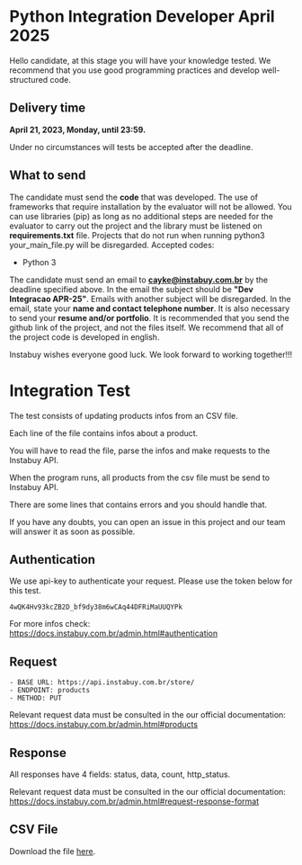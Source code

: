 # Python Integration Developer April 2025 #

Hello candidate, at this stage you will have your knowledge tested.
We recommend that you use good programming practices and develop well-structured code.

## Delivery time ##
**April 21, 2023, Monday, until 23:59.**

Under no circumstances will tests be accepted after the deadline.


## What to send ##

The candidate must send the **code** that was developed. The use of frameworks that require installation by the evaluator will not be allowed.
You can use libraries (pip) as long as no additional steps are needed for the evaluator to carry out the project and the library must be listened on **requirements.txt** file.
Projects that do not run when running python3 your_main_file.py will be disregarded.
Accepted codes:
- Python 3

The candidate must send an email to **cayke@instabuy.com.br** by the deadline specified above. In the email the subject should be **"Dev Integracao APR-25"**.
Emails with another subject will be disregarded.
In the email, state your **name and contact telephone number**.
It is also necessary to send your **resume and/or portfolio**.
It is recommended that you send the github link of the project, and not the files itself.
We recommend that all of the project code is developed in english.

Instabuy wishes everyone good luck. We look forward to working together!!!


# Integration Test #

The test consists of updating products infos from an CSV file.

Each line of the file contains infos about a product.

You will have to read the file, parse the infos and make requests to the Instabuy API.

When the program runs, all products from the csv file must be send to Instabuy API.

There are some lines that contains errors and you should handle that.

If you have any doubts, you can open an issue in this project and our team will answer it as soon as possible.


## Authentication ##
We use api-key to authenticate your request.
Please use the token below for this test.

```
4wQK4Hv93kcZB2D_bf9dy38m6wCAq44DFRiMaUUQYPk
```

For more infos check: https://docs.instabuy.com.br/admin.html#authentication


## Request ##

```
- BASE URL: https://api.instabuy.com.br/store/
- ENDPOINT: products
- METHOD: PUT
```

Relevant request data must be consulted in the our official documentation:
https://docs.instabuy.com.br/admin.html#products


## Response ##

All responses have 4 fields: status, data, count, http_status.

Relevant request data must be consulted in the our official documentation:
https://docs.instabuy.com.br/admin.html#request-response-format


## CSV File ##
Download the file [here](https://github.com/Instabuy-Ltda/Instabuy-Selecao/blob/master/assets/items.csv). 

